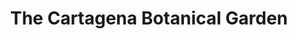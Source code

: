 ---
layout: compose
klass: compositionBlocks
title: The Cartagena Botanical Garden
background:  /assets/images/Picture1-JBGP.jpeg
description: The goal of the Jardín Botánico de Cartagena is to foster and expand a collaborative network in the field of biodiversity informatics by facilitating the mobilization, publication, and utilization of data. This webpage serves as a portal to access published records of plant biodiversity occurrences curated by the Garden.
height: 90vh
navbar:
    color: white
    hasWhiteText: false
    floating: true
composition:
  - type: heroImage
    data: home.stats
  - type: split
    data: home.TheGarden
  - type: split
    data: home.Mission
  - type: split
    data: home.polarBear
permalink: /
---